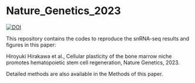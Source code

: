 # Nature_Genetics_2023
[![DOI](https://zenodo.org/badge/678196460.svg)](https://zenodo.org/badge/latestdoi/678196460)

This repository contains the codes to reproduce the snRNA-seq results and figures in this paper:

Hiroyuki Hirakawa et al., Cellular plasticity of the bone marrow niche promotes hematopoietic stem cell regeneration, Nature Genetics, 2023.

Detailed methods are also available in the Methods of this paper. 
